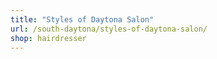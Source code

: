 ```yaml
---
title: "Styles of Daytona Salon"
url: /south-daytona/styles-of-daytona-salon/
shop: hairdresser
---
```

